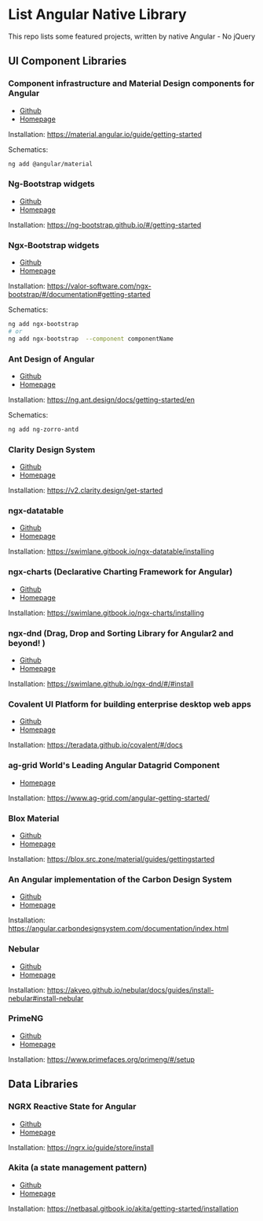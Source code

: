 # List Angular Native Library

This repo lists some featured projects, written by native Angular - No jQuery

## UI Component Libraries

### Component infrastructure and Material Design components for Angular

- [Github](https://github.com/angular/components)
- [Homepage](https://material.angular.io/)

Installation: https://material.angular.io/guide/getting-started

Schematics:
```bash
ng add @angular/material
```

### Ng-Bootstrap widgets

- [Github](https://github.com/ng-bootstrap/ng-bootstrap)
- [Homepage](https://ng-bootstrap.github.io/)

Installation: https://ng-bootstrap.github.io/#/getting-started


### Ngx-Bootstrap widgets

- [Github](https://github.com/valor-software/ngx-bootstrap)
- [Homepage](https://valor-software.com/ngx-bootstrap/)

Installation: https://valor-software.com/ngx-bootstrap/#/documentation#getting-started

Schematics:
```bash
ng add ngx-bootstrap
# or
ng add ngx-bootstrap  --component componentName
```

### Ant Design of Angular

- [Github](https://github.com/NG-ZORRO/ng-zorro-antd)
- [Homepage](https://ng.ant.design/docs/introduce/en)

Installation: https://ng.ant.design/docs/getting-started/en

Schematics:
```bash
ng add ng-zorro-antd
```

### Clarity Design System

- [Github](https://github.com/vmware/clarity/)
- [Homepage](https://clarity.design/)

Installation: https://v2.clarity.design/get-started

### ngx-datatable

- [Github](https://github.com/swimlane/ngx-datatable)
- [Homepage](http://swimlane.github.io/ngx-datatable/)

Installation: https://swimlane.gitbook.io/ngx-datatable/installing

### ngx-charts (Declarative Charting Framework for Angular)

- [Github](https://github.com/swimlane/ngx-charts)
- [Homepage](http://swimlane.github.io/ngx-charts/)

Installation: https://swimlane.gitbook.io/ngx-charts/installing

### ngx-dnd (Drag, Drop and Sorting Library for Angular2 and beyond! )

- [Github](https://github.com/swimlane/ngx-dnd)
- [Homepage](http://swimlane.github.io/ngx-dnd/)

Installation: https://swimlane.github.io/ngx-dnd/#/#install

### Covalent UI Platform for building enterprise desktop web apps

- [Github](https://github.com/teradata/covalent)
- [Homepage](https://teradata.github.io/covalent/)

Installation: https://teradata.github.io/covalent/#/docs

### ag-grid World's Leading Angular Datagrid Component

- [Homepage](https://www.ag-grid.com/best-angular-2-data-grid/)

Installation: https://www.ag-grid.com/angular-getting-started/

### Blox Material 

- [Github](https://github.com/src-zone/material)
- [Homepage](https://blox.src.zone/material)

Installation: https://blox.src.zone/material/guides/gettingstarted

### An Angular implementation of the Carbon Design System

- [Github](https://github.com/IBM/carbon-components-angular)
- [Homepage](https://angular.carbondesignsystem.com)

Installation: https://angular.carbondesignsystem.com/documentation/index.html

### Nebular

- [Github](https://github.com/akveo/nebular/)
- [Homepage](https://akveo.github.io/nebular/)

Installation: https://akveo.github.io/nebular/docs/guides/install-nebular#install-nebular

### PrimeNG

- [Github](https://github.com/primefaces/primeng)
- [Homepage](https://www.primefaces.org/primeng/#/)

Installation: https://www.primefaces.org/primeng/#/setup

## Data Libraries

### NGRX Reactive State for Angular

- [Github](https://github.com/ngrx/platform)
- [Homepage](https://ngrx.io/)

Installation: https://ngrx.io/guide/store/install

### Akita (a state management pattern)

- [Github](https://github.com/datorama/akita)
- [Homepage](https://netbasal.gitbook.io/akita/)

Installation: https://netbasal.gitbook.io/akita/getting-started/installation





